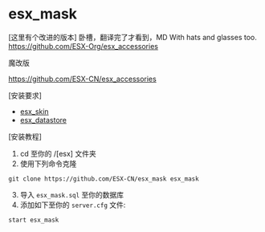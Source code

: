# esx_mask

[这里有个改进的版本] 
卧槽，翻译完了才看到，MD
With hats and glasses too.
https://github.com/ESX-Org/esx_accessories

魔改版

https://github.com/ESX-CN/esx_accessories

[安装要求]

- [esx_skin](https://github.com/ESX-CN/esx_skin)
- [esx_datastore](https://github.com/ESX-CN/esx_datastore)

[安装教程]

1) cd 至你的 /[esx] 文件夹
2) 使用下列命令克隆
```
git clone https://github.com/ESX-CN/esx_mask esx_mask
```
3) 导入 `esx_mask.sql` 至你的数据库
4) 添加如下至你的 `server.cfg` 文件:
```
start esx_mask
```
